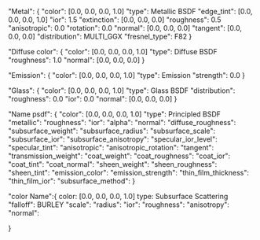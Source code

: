 
"Metal": {
	"color": [0.0, 0.0, 0.0, 1.0]
	"type": Metallic BSDF
	"edge_tint": [0.0, 0.0, 0.0, 1.0]
	"ior": 1.5
	"extinction": [0.0, 0.0, 0.0]
	"roughness": 0.5
	"anisotropic": 0.0
	"rotation": 0.0
	"normal": [0.0, 0.0, 0.0]
	"tangent": [0.0, 0.0, 0.0]
	"distribution": MULTI_GGX
	"fresnel_type": F82
}

"Diffuse color": {
	"color": [0.0, 0.0, 0.0, 1.0]
	"type": Diffuse BSDF
	"roughness": 1.0
	"normal": [0.0, 0.0, 0.0]
}

"Emission": {
	"color": [0.0, 0.0, 0.0, 1.0]
	"type": Emission
	"strength": 0.0
}

"Glass": {
	"color": [0.0, 0.0, 0.0, 1.0]
	"type": Glass BSDF
	"distribution":
	"roughness": 0.0
	"ior": 0.0
	"normal": [0.0, 0.0, 0.0]
}


"Name psdf": {
	"color": [0.0, 0.0, 0.0, 1.0]
	"type": Principled BSDF
	"metallic":
	"roughness":
	"ior":
	"alpha":
	"normal":
	"diffuse_roughness":
	"subsurface_weight":
	"subsurface_radius":
	"subsurface_scale":
	"subsurface_ior":
	"subsurface_anisotropy":
	"specular_ior_level":
	"specular_tint":
	"anisotropic":
	"anisotropic_rotation":
	"tangent":
	"transmission_weight":
	"coat_weight":
	"coat_roughness":
	"coat_ior":
	"coat_tint":
	"coat_normal":
	"sheen_weight":
	"sheen_roughness":
	"sheen_tint":
	"emission_color":
	"emission_strength":
	"thin_film_thickness":
	"thin_film_ior":
    "subsurface_method":
}

"color Name":{
	color: [0.0, 0.0, 0.0, 1.0]
	type: Subsurface Scattering
    "falloff": BURLEY
	"scale":
	"radius":
	"ior":
	"roughness":
	"anisotropy":
	"normal":
	
}
